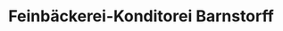 ---
title: "Feinbäckerei-Konditorei Barnstorff"
url: /grasberg/feinbaeckerei-konditorei-barnstorff/
shop: Bäckerei
---